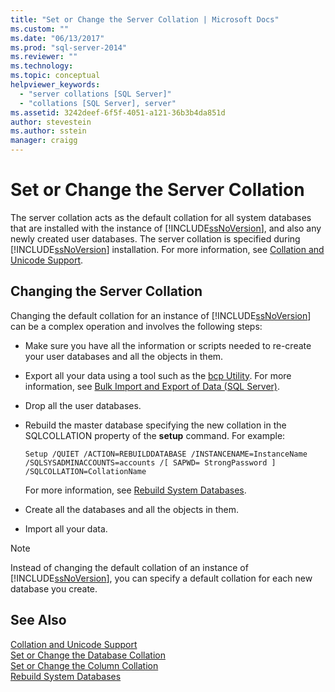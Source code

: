 ```yaml
---
title: "Set or Change the Server Collation | Microsoft Docs"
ms.custom: ""
ms.date: "06/13/2017"
ms.prod: "sql-server-2014"
ms.reviewer: ""
ms.technology: 
ms.topic: conceptual
helpviewer_keywords: 
  - "server collations [SQL Server]"
  - "collations [SQL Server], server"
ms.assetid: 3242deef-6f5f-4051-a121-36b3b4da851d
author: stevestein
ms.author: sstein
manager: craigg
---
```

# Set or Change the Server Collation
  The server collation acts as the default collation for all system databases that are installed with the instance of [!INCLUDE[ssNoVersion](../../includes/ssnoversion-md.md)], and also any newly created user databases. The server collation is specified during [!INCLUDE[ssNoVersion](../../includes/ssnoversion-md.md)] installation. For more information, see [Collation and Unicode Support](collation-and-unicode-support.md).  
  
## Changing the Server Collation  
 Changing the default collation for an instance of [!INCLUDE[ssNoVersion](../../includes/ssnoversion-md.md)] can be a complex operation and involves the following steps:  
  
-   Make sure you have all the information or scripts needed to re-create your user databases and all the objects in them.  
  
-   Export all your data using a tool such as the [bcp Utility](../../tools/bcp-utility.md). For more information, see [Bulk Import and Export of Data &#40;SQL Server&#41;](../import-export/bulk-import-and-export-of-data-sql-server.md).  
  
-   Drop all the user databases.  
  
-   Rebuild the master database specifying the new collation in the SQLCOLLATION property of the **setup** command. For example:  
  
    ```  
    Setup /QUIET /ACTION=REBUILDDATABASE /INSTANCENAME=InstanceName   
    /SQLSYSADMINACCOUNTS=accounts /[ SAPWD= StrongPassword ]   
    /SQLCOLLATION=CollationName  
    ```  
  
     For more information, see [Rebuild System Databases](../databases/system-databases.md).  
  
-   Create all the databases and all the objects in them.  
  
-   Import all your data.  
  
> [!NOTE]  
>  Instead of changing the default collation of an instance of [!INCLUDE[ssNoVersion](../../includes/ssnoversion-md.md)], you can specify a default collation for each new database you create.  
  
## See Also  
 [Collation and Unicode Support](collation-and-unicode-support.md)   
 [Set or Change the Database Collation](set-or-change-the-database-collation.md)   
 [Set or Change the Column Collation](set-or-change-the-column-collation.md)   
 [Rebuild System Databases](../databases/system-databases.md)  
  
  
